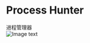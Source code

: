 # Process Hunter
 进程管理器<br>
![Image text](https://github.com/k-fire/Process-Hunter/blob/master/demo.gif?raw=true)<br>
